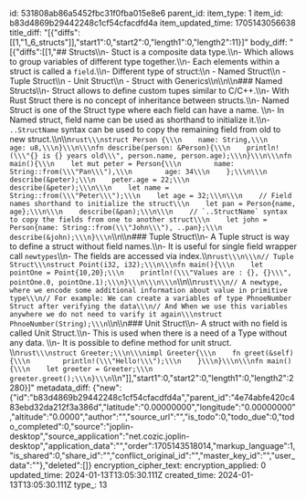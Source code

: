 id: 531808ab86a5452fbc31f0fba015e8e6
parent_id: 
item_type: 1
item_id: b83d4869b29442248c1cf54cfacdfd4a
item_updated_time: 1705143056638
title_diff: "[{\"diffs\":[[1,\"1_6_structs\"]],\"start1\":0,\"start2\":0,\"length1\":0,\"length2\":11}]"
body_diff: "[{\"diffs\":[[1,\"## Structs\\\n- Stuct is a composite data type.\\\n- Which allows to group variables of different type together.\\\n- Each elements within a struct is called a `field`.\\\n- Different type of struct:\\\n    - Named Struct\\\n    - Tuple Struct\\\n    - Unit Struct\\\n    - Struct with Generics\\\n\\\n\\\n### Named Structs\\\n- Struct allows to define custom tupes similar to C/C++.\\\n- With Rust Struct there is no concept of inheritance between structs.\\\n- Named Struct is one of the Struct type where each field can have a name. \\\n- In Named struct, field name can be used as shorthand to initialize it.\\\n- `..StructName` syntax can be used to copy the remaining field from old to new struct.\\\n\\\n```rust\\\nstruct Person {\\\n    name: String,\\\n    age: u8,\\\n}\\\n\\\nfn describe(person: &Person){\\\n    println!(\\\"{} is {} years old\\\", person.name, person.age);\\\n}\\\n\\\nfn main(){\\\n    let mut peter = Person{\\\n        name: String::from(\\\"Pan\\\"),\\\n        age: 34\\\n    };\\\n\\\n    describe(&peter);\\\n    peter.age = 22;\\\n    describe(&peter);\\\n\\\n    let name = String::from(\\\"Peter\\\");\\\n    let age = 32;\\\n\\\n    // Field names shorthand to initialize the struct\\\n    let pan = Person{name, age};\\\n\\\n    describe(&pan);\\\n\\\n    // `..StructName` syntax to copy the fields from one to another struct\\\n    let john = Person{name: String::from(\\\"John\\\"), ..pan};\\\n    describe(&john);\\\n}\\\n```\\\n\\\n### Tuple Struct\\\n- A Tuple struct is way to define a struct without field names.\\\n- It is useful for single field wrapper call `newtypes`\\\n- The fields are accessed via index.\\\n```rust\\\n\\\n// Tuple Struct\\\nstruct Point(i32, i32);\\\n\\\nfn main(){\\\n    let pointOne = Point{10,20};\\\n    println!(\\\"Values are : {}, {}\\\", pointOne.0, pointOne.1);\\\n}\\\n\\\n\\\n```\\\n\\\n```rust\\\n// A newtype, where we encode some additional information about value in primitive type\\\n// For example: We can create a variables of type PhnoeNumber Struct after verifying the data\\\n// And When we use this variables anywhere we do not need to varify it again\\\nstruct PhnoeNumber(String);\\\n```\\\n\\\n### Unit Struct\\\n- A struct with no field is called Unit Struct.\\\n- This is used when there is a need of a Type without any data. \\\n- It is possible to define method for unit struct. \\\n```rust\\\nstruct Greeter;\\\n\\\nimpl Greeter{\\\n    fn greet(&self){\\\n        println!(\\\"Hello!\\\");\\\n    }\\\n}\\\n\\\nfn main(){\\\n    let greeter = Greeter;\\\n    greeter.greet();\\\n}\\\n```\\\n\"]],\"start1\":0,\"start2\":0,\"length1\":0,\"length2\":2280}]"
metadata_diff: {"new":{"id":"b83d4869b29442248c1cf54cfacdfd4a","parent_id":"4e74abfe420c483ebd32da212f3a386d","latitude":"0.00000000","longitude":"0.00000000","altitude":"0.0000","author":"","source_url":"","is_todo":0,"todo_due":0,"todo_completed":0,"source":"joplin-desktop","source_application":"net.cozic.joplin-desktop","application_data":"","order":1705143518014,"markup_language":1,"is_shared":0,"share_id":"","conflict_original_id":"","master_key_id":"","user_data":""},"deleted":[]}
encryption_cipher_text: 
encryption_applied: 0
updated_time: 2024-01-13T13:05:30.111Z
created_time: 2024-01-13T13:05:30.111Z
type_: 13